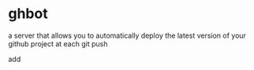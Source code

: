 ghbot
=====

a server that allows you to automatically deploy the latest version of your github project at each git push

add
